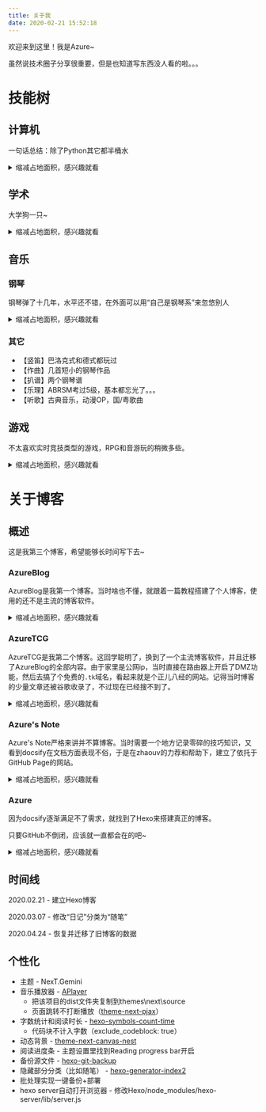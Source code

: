 ```yaml
---
title: 关于我
date: 2020-02-21 15:52:18
---
```

欢迎来到这里！我是Azure~

虽然说技术圈子分享很重要，但是也知道写东西没人看的啦。。。

# 技能树

## 计算机

一句话总结：除了Python其它都半桶水

<details>
<summary>缩减占地面积，感兴趣就看</summary>
<pre>
* Python（主力语言，比较熟悉，自学）
    * PyQt5（写过几个GUI项目，CSDN发过一篇[教程](https://blog.csdn.net/AzureMouse/article/details/90338961)）
    * Pygame（写了[Python魔塔样板](https://github.com/oscarcx123/MagicTower-Python)，本人目前最大的项目）
    * OpenCV（做手游辅助用到过）
    * Selenium（以前爬过实体集换式卡牌的价格）
    * Pandas（正在学）
* R（稍微了解一些，在DataCamp学完了[Data Analyst with R](https://www.datacamp.com/tracks/data-analyst-with-r)）
    * Tidyverse（dplyr, ggplot2, tidyr, readr）
    * data.table
* PostgreSQL（懂一点基础语句，也是在DataCamp学的）
* Java（初学，正在自学，很多年前就买了书，一直没看）
    * Android
* Web
    * Javascript（稍微了解一点，以前给[斗罗魔塔](https://h5mota.com/games/douluomota/)写了几千行脚本）
    * Html（稍微了解一点，在freecodecamp学完了Responsive Web Design）
    * CSS（稍微了解一点，也是在freecodecamp学的）
* Linux（比较常用）
    * Ubuntu（用过16.04和18.04）
    * Manjaro（大三入坑，因为好看，DE是xfce）
    * Raspbian（有个树莓派3b+）
    * VPS（五花八门）

未来希望能够点亮：C++, Machine Learning, MongoDB
未来希望能够提升：Web开发, Java(Android)
</pre>
</details>

## 学术

大学狗一只~

<details>
<summary>缩减占地面积，感兴趣就看</summary>
<pre>
Major <- Finance + Business Information System
Minor <- Economics + Hungarian
BIS是被忽悠选的，不过技术相关内容少，就当水多一个专业。
未来：硕士有点想往Computational Finance的方向走
</pre>
</details>

## 音乐

### 钢琴

钢琴弹了十几年，水平还不错，在外面可以用“自己是钢琴系”来忽悠别人

<details>
<summary>缩减占地面积，感兴趣就看</summary>
<pre>
弹过下面这些作品：
* 肖邦
    * 革命练习曲 (Op.10, No.12)
    * 蝴蝶练习曲 (Op.25, No.12)
    * 幻想即兴曲 (Op.66, No.4)
    * 第一叙事曲 (Op.23, No.1)
    * 第二叙事曲 (Op.38, No.2)
    * 第二谐谑曲 (Op.31, No.2)
    * 降A大调波兰舞曲 (Op. 53)
    * 若干夜曲，圆舞曲
* 李斯特
    * 匈牙利狂想曲第六号 (S.244/6)
    * 匈牙利狂想曲第二号 (S.244/2)
    * 钟(S.141/3)
* 拉赫玛尼诺夫
    * Prelude in G Minor (Op.23, No.5)
    * Prelude in F# Minor (Op.23, No.1)
    * Prelude in B♭ Major (Op.23, No.2)
    * Prelude in B Minor (Op.32, No.10)
    * Prelude in C# Minor (Op.3, No.2)
* 斯克里亚宾
    * Etude in C# Minor (Op.42, No.5)

未来展望：希望大学毕业之前能把下面这些曲子搞定
\* Liszt: Mazeppa (S.139/4)
\* Rachmaninoff: Moment Musicaux in E Minor (Op.16, No.4)
\* Chopin: Ballade No.4 in F minor (Op.52, No.4)

感觉是有生之年系列。。。
</pre>
</details>

### 其它

* 【竖笛】巴洛克式和德式都玩过
* 【作曲】几首短小的钢琴作品
* 【扒谱】两个钢琴谱
* 【乐理】ABRSM考过5级，基本都忘光了。。。
* 【听歌】古典音乐，动漫OP，国/粤歌曲

## 游戏

不太喜欢实时竞技类型的游戏，RPG和音游玩的稍微多些。

<details>
<summary>缩减占地面积，感兴趣就看</summary>
<pre>
* 音游
    * Arcaea
        * ptt 10.22
        * 下落速度：3.5
    * Cytus
        * 只打到8级曲
        * 很久没玩了
    * osu!mania
        * [个人主页](https://osu.ppy.sh/users/13929448)
        * 最高全球排名：#13,543 @ 4,040pp (2020/05/28)
        * 下落速度：25
        * 4k模式4-5*，567k模式能玩3*。
        * 不打算冲全球10000名了，感觉难度太大
* RPG
    * Pokémon
        * Core series
        * Mystery Dungeon games (Roguelike)
        * Ranger series
        * Pinball games
    * Another Eden
    * Sdorica
    * 魔塔
    * Caves of Qud (Roguelike)
* TCG
    * Pokémon TCG Online
</pre>
</details>

# 关于博客

## 概述

这是我第三个博客，希望能够长时间写下去~

### AzureBlog

AzureBlog是我第一个博客。当时啥也不懂，就跟着一篇教程搭建了个人博客，使用的还不是主流的博客软件。

<details>
<summary>缩减占地面积，感兴趣就看</summary>
<pre>
存活时间：2018/3/4 - 2018/8
博客软件：[Doodle](https://bitbucket.org/keakon/doodle/wiki/Home)
部署平台：Google App Engine
图床：Flickr
网址：azureblogoscar.appspot.com
</pre>
</details>

### AzureTCG

AzureTCG是我第二个博客。这回学聪明了，换到了一个主流博客软件，并且迁移了AzureBlog的全部内容。由于家里是公网ip，当时直接在路由器上开启了DMZ功能，然后去搞了个免费的`.tk`域名，看起来就是个正儿八经的网站。记得当时博客的少量文章还被谷歌收录了，不过现在已经搜不到了。

<details>
<summary>缩减占地面积，感兴趣就看</summary>
<pre>
存活时间：2018/8/17 - 2018/11
博客软件：[WordPress](https://wordpress.com)
部署平台：Raspberry Pi 3b+
图床：本地储存
网址：azuretcg.tk
</pre>
</details>

### Azure's Note

Azure's Note严格来讲并不算博客。当时需要一个地方记录零碎的技巧知识，又看到docsify在文档方面表现不俗，于是在zhaouv的力荐和帮助下，建立了依托于GitHub Page的网站。

<details>
<summary>缩减占地面积，感兴趣就看</summary>
<pre>
上线时间：2019/4/5
博客软件：[docsify v4.5.5](https://docsify.js.org/)
部署平台：GitHub
图床：GitHub
</pre>
</details>

### Azure

因为docsify逐渐满足不了需求，就找到了Hexo来搭建真正的博客。

只要GitHub不倒闭，应该就一直都会在的吧~

<details>
<summary>缩减占地面积，感兴趣就看</summary>
<pre>
上线时间：2020/2/21
博客软件：[Hexo](https://hexo.io)
部署平台：GitHub
图床：GitHub
</pre>
</details>

## 时间线

2020.02.21 - 建立Hexo博客

2020.03.07 - 修改“日记”分类为“随笔”

2020.04.24 - 恢复并迁移了旧博客的数据

## 个性化

* 主题 - NexT.Gemini
* 音乐播放器 - [APlayer](https://github.com/MoePlayer/APlayer)
    * 把该项目的dist文件夹复制到themes\next\source
    * 页面跳转不打断播放（[theme-next-pjax](https://github.com/theme-next/theme-next-pjax)）
* 字数统计和阅读时长 - [hexo-symbols-count-time](https://github.com/theme-next/hexo-symbols-count-time)
    * 代码块不计入字数（exclude_codeblock: true）
* 动态背景 - [theme-next-canvas-nest](https://github.com/theme-next/theme-next-canvas-nest)
* 阅读进度条 - 主题设置里找到Reading progress bar开启
* 备份源文件 - [hexo-git-backup](https://github.com/coneycode/hexo-git-backup)
* 隐藏部分分类（比如随笔） - [hexo-generator-index2](https://github.com/Jamling/hexo-generator-index2)
* 批处理实现一键备份+部署
* hexo server自动打开浏览器 - 修改Hexo/node_modules/hexo-server/lib/server.js